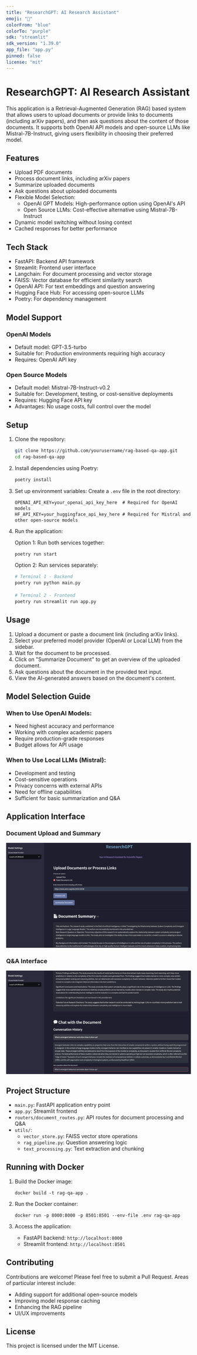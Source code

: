 ```yaml
---
title: "ResearchGPT: AI Research Assistant"
emoji: "🚀"
colorFrom: "blue"
colorTo: "purple"
sdk: "streamlit"
sdk_version: "1.39.0"
app_file: "app.py"
pinned: false
license: "mit"
---
```


# ResearchGPT: AI Research Assistant

This application is a Retrieval-Augmented Generation (RAG) based system that allows users to upload documents or provide links to documents (including arXiv papers), and then ask questions about the content of those documents. It supports both OpenAI API models and open-source LLMs like Mistral-7B-Instruct, giving users flexibility in choosing their preferred model.

## Features

- Upload PDF documents
- Process document links, including arXiv papers
- Summarize uploaded documents
- Ask questions about uploaded documents
- Flexible Model Selection:
  - OpenAI GPT Models: High-performance option using OpenAI's API
  - Open Source LLMs: Cost-effective alternative using Mistral-7B-Instruct
- Dynamic model switching without losing context
- Cached responses for better performance

## Tech Stack

- FastAPI: Backend API framework
- Streamlit: Frontend user interface
- Langchain: For document processing and vector storage
- FAISS: Vector database for efficient similarity search
- OpenAI API: For text embeddings and question answering
- Hugging Face Hub: For accessing open-source LLMs
- Poetry: For dependency management

## Model Support

### OpenAI Models
- Default model: GPT-3.5-turbo
- Suitable for: Production environments requiring high accuracy
- Requires: OpenAI API key

### Open Source Models
- Default model: Mistral-7B-Instruct-v0.2
- Suitable for: Development, testing, or cost-sensitive deployments
- Requires: Hugging Face API key
- Advantages: No usage costs, full control over the model

## Setup

1. Clone the repository:
   ```bash
   git clone https://github.com/yourusername/rag-based-qa-app.git
   cd rag-based-qa-app
   ```

2. Install dependencies using Poetry:
   ```bash
   poetry install
   ```

3. Set up environment variables:
   Create a `.env` file in the root directory:
   ```
   OPENAI_API_KEY=your_openai_api_key_here  # Required for OpenAI models
   HF_API_KEY=your_huggingface_api_key_here # Required for Mistral and other open-source models
   ```

4. Run the application:
   
   Option 1: Run both services together:
   ```bash
   poetry run start
   ```
   
   Option 2: Run services separately:
   ```bash
   # Terminal 1 - Backend
   poetry run python main.py
   
   # Terminal 2 - Frontend
   poetry run streamlit run app.py
   ```

## Usage

1. Upload a document or paste a document link (including arXiv links).
2. Select your preferred model provider (OpenAI or Local LLM) from the sidebar.
3. Wait for the document to be processed.
4. Click on "Summarize Document" to get an overview of the uploaded document.
5. Ask questions about the document in the provided text input.
6. View the AI-generated answers based on the document's content.

## Model Selection Guide

### When to Use OpenAI Models:
- Need highest accuracy and performance
- Working with complex academic papers
- Require production-grade responses
- Budget allows for API usage

### When to Use Local LLMs (Mistral):
- Development and testing
- Cost-sensitive operations
- Privacy concerns with external APIs
- Need for offline capabilities
- Sufficient for basic summarization and Q&A

## Application Interface

### Document Upload and Summary
![Document Upload and Summary](images/1.png)

### Q&A Interface
![Q&A Interface](images/2.png)

## Project Structure

- `main.py`: FastAPI application entry point
- `app.py`: Streamlit frontend
- `routers/document_routes.py`: API routes for document processing and Q&A
- `utils/`:
  - `vector_store.py`: FAISS vector store operations
  - `rag_pipeline.py`: Question answering logic
  - `text_processing.py`: Text extraction and chunking

## Running with Docker

1. Build the Docker image:
   ```
   docker build -t rag-qa-app .
   ```

2. Run the Docker container:
   ```
   docker run -p 8000:8000 -p 8501:8501 --env-file .env rag-qa-app
   ```

3. Access the application:
   - FastAPI backend: `http://localhost:8000`
   - Streamlit frontend: `http://localhost:8501`

## Contributing

Contributions are welcome! Please feel free to submit a Pull Request. Areas of particular interest include:
- Adding support for additional open-source models
- Improving model response caching
- Enhancing the RAG pipeline
- UI/UX improvements

## License

This project is licensed under the MIT License.
